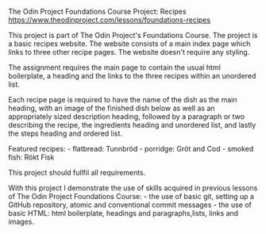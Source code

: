 The Odin Project Foundations Course
Project: Recipes
https://www.theodinproject.com/lessons/foundations-recipes

This project is part of The Odin Project's Foundations Course.
The project is a basic recipes website.
The website consists of a main index page which links to three other recipe pages.
The website doesn't require any styling.

The assignment requires the main page to contain the usual html boilerplate, a heading and the links to the three recipes within an unordered list.

Each recipe page is required to have the name of the dish as the main heading, with an image of the finished dish below as well as an appropriately sized description heading, followed by a paragraph or two describing the recipe, the ingredients heading and unordered list, and lastly the steps heading and ordered list.

Featured recipes:
	- flatbread: Tunnbröd
	- porridge: Gröt and Cod
	- smoked fish: Rökt Fisk

This project should fullfil all requirements.

With this project I demonstrate the use of skills acquired in previous lessons of The Odin Project Foundations Course:
	- the use of basic git, setting up a GitHub repository, atomic and conventional commit messages
	- the use of basic HTML: html boilerplate, headings and paragraphs,lists, links and images.